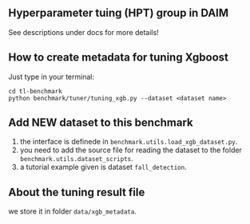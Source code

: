 ## Hyperparameter tuing (HPT) group in DAIM
See descriptions under docs for more details!

## How to create metadata for tuning Xgboost
Just type in your terminal:
```
cd tl-benchmark
python benchmark/tuner/tuning_xgb.py --dataset <dataset name>
```

## Add NEW dataset to this benchmark
1. the interface is definede in `benchmark.utils.load_xgb_dataset.py`.
2. you need to add the source file for reading the dataset to the folder `benchmark.utils.dataset_scripts`.
3. a tutorial example given is dataset `fall_detection`.

## About the tuning result file
we store it in folder `data/xgb_metadata`.